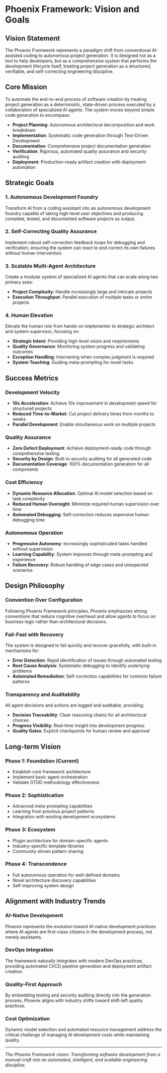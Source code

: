 # Phoenix Framework: Vision and Goals

## Vision Statement

The Phoenix Framework represents a paradigm shift from conventional AI-assisted coding to autonomous project generation. It is designed not as a tool to help developers, but as a comprehensive system that performs the development lifecycle itself, treating project generation as a structured, verifiable, and self-correcting engineering discipline.

## Core Mission

To automate the end-to-end process of software creation by treating project generation as a deterministic, state-driven process executed by a collaboration of specialized AI agents. The system moves beyond simple code generation to encompass:

- **Project Planning**: Autonomous architectural decomposition and work breakdown
- **Implementation**: Systematic code generation through Test-Driven Development
- **Documentation**: Comprehensive project documentation generation
- **Verification**: Rigorous, automated quality assurance and security auditing
- **Deployment**: Production-ready artifact creation with deployment automation

## Strategic Goals

### 1. Autonomous Development Foundry

Transform AI from a coding assistant into an autonomous development foundry capable of taking high-level user objectives and producing complete, tested, and documented software projects as output.

### 2. Self-Correcting Quality Assurance

Implement robust self-correction feedback loops for debugging and verification, ensuring the system can react to and correct its own failures without human intervention.

### 3. Scalable Multi-Agent Architecture

Create a modular system of specialized AI agents that can scale along two primary axes:

- **Project Complexity**: Handle increasingly large and intricate projects
- **Execution Throughput**: Parallel execution of multiple tasks or entire projects

### 4. Human Elevation

Elevate the human role from hands-on implementer to strategic architect and system supervisor, focusing on:

- **Strategic Intent**: Providing high-level vision and requirements
- **Quality Governance**: Monitoring system progress and validating outcomes
- **Exception Handling**: Intervening when complex judgment is required
- **System Teaching**: Guiding meta-prompting for novel tasks

## Success Metrics

### Development Velocity

- **10x Acceleration**: Achieve 10x improvement in development speed for structured projects
- **Reduced Time-to-Market**: Cut project delivery times from months to weeks
- **Parallel Development**: Enable simultaneous work on multiple projects

### Quality Assurance

- **Zero Defect Deployment**: Achieve deployment-ready code through comprehensive testing
- **Security by Design**: Built-in security auditing for all generated code
- **Documentation Coverage**: 100% documentation generation for all components

### Cost Efficiency

- **Dynamic Resource Allocation**: Optimal AI model selection based on task complexity
- **Reduced Human Oversight**: Minimize required human supervision over time
- **Automated Debugging**: Self-correction reduces expensive human debugging time

### Autonomous Operation

- **Progressive Autonomy**: Increasingly sophisticated tasks handled without supervision
- **Learning Capability**: System improves through meta-prompting and experience
- **Failure Recovery**: Robust handling of edge cases and unexpected scenarios

## Design Philosophy

### Convention Over Configuration

Following Phoenix Framework principles, Phoenix emphasizes strong conventions that reduce cognitive overhead and allow agents to focus on business logic rather than architectural decisions.

### Fail-Fast with Recovery

The system is designed to fail quickly and recover gracefully, with built-in mechanisms for:

- **Error Detection**: Rapid identification of issues through automated testing
- **Root Cause Analysis**: Systematic debugging to identify underlying problems
- **Automated Remediation**: Self-correction capabilities for common failure patterns

### Transparency and Auditability

All agent decisions and actions are logged and auditable, providing:

- **Decision Traceability**: Clear reasoning chains for all architectural choices
- **Progress Visibility**: Real-time insight into development progress
- **Quality Gates**: Explicit checkpoints for human review and approval

## Long-term Vision

### Phase 1: Foundation (Current)

- Establish core framework architecture
- Implement basic agent orchestration
- Validate GTDD methodology effectiveness

### Phase 2: Sophistication

- Advanced meta-prompting capabilities
- Learning from previous project patterns
- Integration with existing development ecosystems

### Phase 3: Ecosystem

- Plugin architecture for domain-specific agents
- Industry-specific template libraries
- Community-driven pattern sharing

### Phase 4: Transcendence

- Full autonomous operation for well-defined domains
- Novel architecture discovery capabilities
- Self-improving system design

## Alignment with Industry Trends

### AI-Native Development

Phoenix represents the evolution toward AI-native development practices where AI agents are first-class citizens in the development process, not merely assistants.

### DevOps Integration

The framework naturally integrates with modern DevOps practices, providing automated CI/CD pipeline generation and deployment artifact creation.

### Quality-First Approach

By embedding testing and security auditing directly into the generation process, Phoenix aligns with industry shifts toward shift-left quality practices.

### Cost Optimization

Dynamic model selection and automated resource management address the critical challenge of managing AI development costs while maintaining quality.

---

*The Phoenix Framework vision: Transforming software development from a manual craft into an automated, intelligent, and scalable engineering discipline.*
